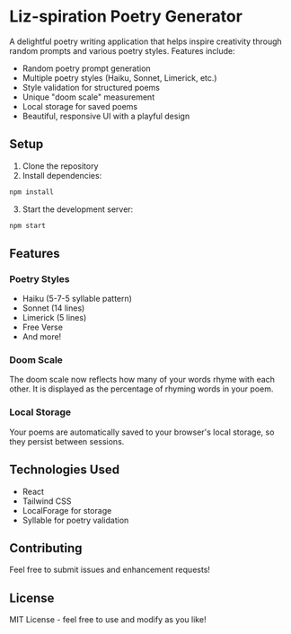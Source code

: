 # Liz-spiration Poetry Generator

A delightful poetry writing application that helps inspire creativity through random prompts and various poetry styles. Features include:

- Random poetry prompt generation
- Multiple poetry styles (Haiku, Sonnet, Limerick, etc.)
- Style validation for structured poems
- Unique "doom scale" measurement
- Local storage for saved poems
- Beautiful, responsive UI with a playful design

## Setup

1. Clone the repository
2. Install dependencies:
```bash
npm install
```

3. Start the development server:
```bash
npm start
```

## Features

### Poetry Styles
- Haiku (5-7-5 syllable pattern)
- Sonnet (14 lines)
- Limerick (5 lines)
- Free Verse
- And more!

### Doom Scale
The doom scale now reflects how many of your words rhyme with each other. It is
displayed as the percentage of rhyming words in your poem.

### Local Storage
Your poems are automatically saved to your browser's local storage, so they persist between sessions.

## Technologies Used
- React
- Tailwind CSS
- LocalForage for storage
- Syllable for poetry validation

## Contributing
Feel free to submit issues and enhancement requests!

## License
MIT License - feel free to use and modify as you like! 